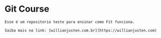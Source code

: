 # Git Course

	Esse é um repositorio teste para ensinar como Fit funciona.
	
	Saiba mais no link: [willianjusten.com.br](https://willianjusten.com)
